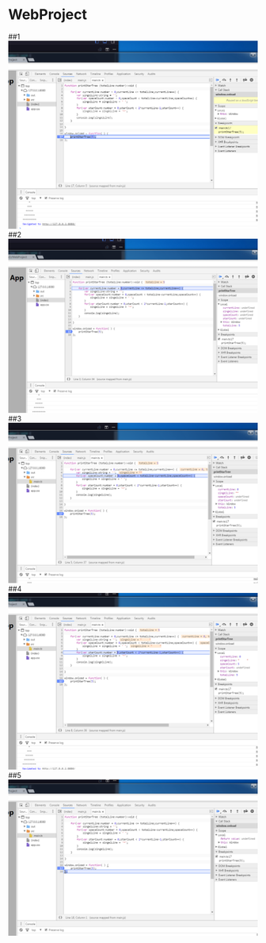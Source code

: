 # WebProject
##1
![](https://github.com/UniLeoD/WebProject/blob/master/1.PNG)
##2
![](https://github.com/UniLeoD/WebProject/blob/master/2.PNG)
##3
![](https://github.com/UniLeoD/WebProject/blob/master/3.PNG)
##4
![](https://github.com/UniLeoD/WebProject/blob/master/4.PNG)
##5
![](https://github.com/UniLeoD/WebProject/blob/master/5.PNG)
